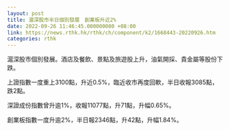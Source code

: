 ```yaml
---
layout: post
title: 滬深股市半日個別發展　創業板升近2%
date: 2022-09-26 11:46:45.000000000 +08:00
link: https://news.rthk.hk/rthk/ch/component/k2/1668443-20220926.htm
categories: rthk
---
```


滬深股市個別發展。酒店及餐飲、景點及旅遊股上升，油氣開採、貴金屬等股份下跌。

上證指數一度重上3100點，升近0.5%，臨近收市再度回軟，半日收報3085點，跌2點。

深證成份指數曾升逾1%，收報11077點，升71點，升幅0.65%。

創業板指數一度升逾2%，半日報2346點，升42點，升幅1.84%。
